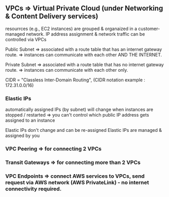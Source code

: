 ## VPCs => Virtual Private Cloud (under Networking & Content Delivery services)

resourrces (e.g., EC2 instances) are grouped & organaized in a customer-managed network.
IP address assignment & network traffic can be controlled via VPCs


Public Subnet => associated with a route table that has an internet gateway route.
              => instances can communicate with each other AND THE INTERNET.

Private Subnet => associated with a route table that has no internet gateway route.
               => instances can communicate with each other only.

CIDR = "Classless Inter-Domain Routing", (CIDR notation example : 172.31.0.0/16)

### Elastic IPs
  automatically assigned IPs (by subnet) will change when instances are stopped / restarted
  => you can't control which public IP address gets assigned to an instance

  Elastic IPs don't change and can be re-assigned
  Elastic IPs are managed & assigned by you
  
### VPC Peering => for connecting 2 VPCs
### Transit Gateways => for connecting more than 2 VPCs

### VPC Endpoints => connect AWS services to VPCs, send request via AWS network (AWS PrivateLink) - no internet connectivity required.

